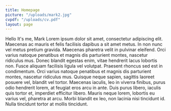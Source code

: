 ```yaml
---
title: Homepage
picture: "/uploads/mark2.jpg"
cvpdf: "/uploads/cv.pdf"
layout: page
---
```


Hello
It's me, Mark
Lorem ipsum dolor sit amet, consectetur adipiscing elit. Maecenas ac mauris et felis facilisis dapibus a sit amet metus. In non nunc vel metus pretium gravida. Maecenas pharetra velit in pulvinar eleifend. Orci varius natoque penatibus et magnis dis parturient montes, nascetur ridiculus mus. Donec blandit egestas enim, vitae hendrerit lacus lobortis non. Fusce aliquam facilisis ligula vel volutpat. Praesent rhoncus sed est in condimentum. Orci varius natoque penatibus et magnis dis parturient montes, nascetur ridiculus mus. Quisque neque sapien, sagittis laoreet posuere vel, blandit vel tortor. Maecenas iaculis, leo in viverra finibus, purus odio hendrerit lorem, at feugiat eros arcu in ante. Duis purus libero, iaculis quis tortor et, imperdiet efficitur libero. Mauris neque lorem, lobortis eu varius vel, pharetra at arcu. Morbi blandit ex leo, non lacinia nisi tincidunt id. Nulla tincidunt tortor at mollis tincidunt.
